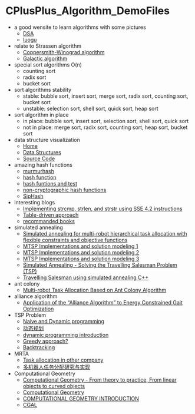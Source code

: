# CPlusPlus_Algorithm_DemoFiles
  * a good wensite to learn algorithms with some pictures    
    * [DSA](https://www.tutorialspoint.com/data_structures_algorithms/index.htm)
    * [luogu](https://www.luogu.com.cn/)
  * relate to Strassen algorithm    
    * [Coppersmith-Winograd algorithm](https://en.wikipedia.org/wiki/Coppersmith%E2%80%93Winograd_algorithm)    
    * [Galactic algorithm](https://en.wikipedia.org/wiki/Galactic_algorithm)
  * special sort algorithms O(n)
    * counting sort
    * radix sort
    * bucket sort
  * sort algorithms stability
    * stable: bubble sort, insert sort, merge sort, radix sort, counting sort, bucket sort
    * unstable: selection sort, shell sort, quick sort, heap sort
  * sort algorithm in place
    * in place: bubble sort, insert sort, selection sort, shell sort, quick sort
    * not in place: merge sort, radix sort, counting sort, heap sort, bucket sort
  * data structure visualization
    * [Home](https://www.cs.usfca.edu/~galles/visualization/)
    * [Data Structures](https://www.cs.usfca.edu/~galles/visualization/Algorithms.html)
    * [Source Code](https://www.cs.usfca.edu/~galles/visualization/source.html)
  * amazing hash functions
    * [murmurhash](https://en.wikipedia.org/wiki/MurmurHash)
    * [hash function](http://www.azillionmonkeys.com/qed/hash.html)
    * [hash funtions and test](https://www.strchr.com/hash_functions)
    * [non-cryptographic hash functions](https://en.wikipedia.org/wiki/List_of_hash_functions#Non-cryptographic_hash_functions)
    * [SipHash](https://en.wikipedia.org/wiki/SipHash)
  * interesting blogs
    * [Implementing strcmp, strlen, and strstr using SSE 4.2 instructions](https://www.strchr.com/strcmp_and_strlen_using_sse_4.2)
    * [Table-driven approach](https://www.strchr.com/table-driven)
    * [recommanded books](https://www.strchr.com/links)
  * simulated annealing
    * [Simulated annealing for multi-robot hierarchical task allocation with flexible constraints and objective functions](https://www.semanticscholar.org/paper/Simulated-annealing-for-multi-robot-hierarchical-Mosteo-Montano/07e560f85142bcb35394823675d06e67e346a57f)
    * [MTSP Implementations and solution modeling 1](https://www.bilibili.com/read/cv6934454?from=search)
    * [MTSP Implementations and solution modeling 2](https://www.bilibili.com/read/cv6944280?from=search)
    * [MTSP Implementations and solution modeling 3](https://www.bilibili.com/read/cv6952033)
    * [Simulated Annealing - Solving the Travelling Salesman Problem (TSP)](https://www.codeproject.com/Articles/26758/Simulated-Annealing-Solving-the-Travelling-Salesma)
    * [Travelling Salesman using simulated annealing C++](https://deerishi.github.io/tsp-using-simulated-annealing-c-)
  * ant colony
    * [Multi-robot Task Allocation Based on Ant Colony Algorithm](http://www.jcomputers.us/vol7/jcp0709-10.pdf)
  * alliance algorithm
    * [Application of the “Alliance Algorithm” to Energy Constrained Gait Optimization](https://link.springer.com/chapter/10.1007/978-3-642-32060-6_40)
  * TSP Problem
    * [Naive and Dynamic programming](https://www.geeksforgeeks.org/travelling-salesman-problem-set-1/)
    * [动态规划](https://blog.csdn.net/qq_39559641/article/details/101209534)
    * [dynamic programming introduction](https://people.eecs.berkeley.edu/~vazirani/algorithms/chap6.pdf)
    * [Greedy approach?](https://www.geeksforgeeks.org/travelling-salesman-problem-greedy-approach/?ref=rp)
    * [Backtracking](https://www.geeksforgeeks.org/travelling-salesman-problem-implementation-using-backtracking/?ref=lbp)
  * MRTA
    * [Task allocation in other company](http://www.okagv.com/agvzs_14442827.html)
    * [多机器人任务分配研究与实现](https://www.docin.com/p-779098001.html)
  * Computational Geometry
    * [Computational Geometry - From theory to practice, From linear objects to curved objects](https://tel.archives-ouvertes.fr/tel-00175997/file/english.pdf)
    * [Computational Geometry](http://www.cs.virginia.edu/~robins/cs6161/slides/Algorithms%20-%20slide%20set%204%20v116%20-%2004%20Computational_Geometry.pdf)
    * [COMPUTATIONAL GEOMETRY INTRODUCTION](https://cw.fel.cvut.cz/b181/_media/courses/cg/lectures/01-intro.pdf)
    * [CGAL](https://www.cgal.org/)
